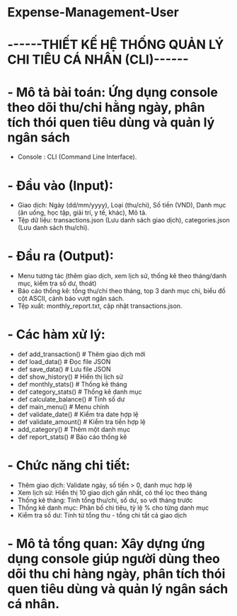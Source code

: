 # Expense-Management-User
# ------THIẾT KẾ HỆ THỐNG QUẢN LÝ CHI TIÊU CÁ NHÂN (CLI)------

# - Mô tả bài toán: Ứng dụng console theo dõi thu/chi hằng ngày, phân tích thói quen tiêu dùng và quản lý ngân sách
+ Console : CLI (Command Line Interface).
# - Đầu vào (Input):
+ Giao dịch: Ngày (dd/mm/yyyy), Loại (thu/chi), Số tiền (VND), Danh mục (ăn uống, học tập, giải trí, y tế, khác), Mô tả. 
+ Tệp dữ liệu: transactions.json (Lưu danh sách giao dịch), categories.json (Lưu danh sách thu/chi).
# - Đầu ra (Output): 
+ Menu tương tác (thêm giao dịch, xem lịch sử, thống kê theo tháng/danh mục, kiểm tra số dư, thoát)
+ Báo cáo thống kê: tổng thu/chi theo tháng, top 3 danh mục chi, biểu đồ cột ASCII, cảnh báo vượt ngân sách.
+ Tệp xuất: monthly_report.txt, cập nhật transactions.json.
# - Các hàm xử lý:
+ def add_transaction() # Thêm giao dịch mới 
+ def load_data() # Đọc file JSON 
+ def save_data() # Lưu file JSON 
+ def show_history() # Hiển thị lịch sử 
+ def monthly_stats() # Thống kê tháng 
+ def category_stats() # Thống kê danh mục 
+ def calculate_balance() # Tính số dư 
+ def main_menu() # Menu chính 
+ def validate_date() # Kiểm tra date hợp lệ
+ def validate_amount() # Kiểm tra tiền hợp lệ
+ add_category() # Thêm một danh mục
+ def report_stats() # Báo cáo thống kê
# - Chức năng chi tiết:
+ Thêm giao dịch: Validate ngày, số tiền > 0, danh mục hợp lệ
+ Xem lịch sử: Hiển thị 10 giao dịch gần nhất, có thể lọc theo tháng
+ Thống kê tháng: Tính tổng thu/chi, số dư, so với tháng trước
+ Thống kê danh mục: Phân bố chi tiêu, tỷ lệ % cho từng danh mục
+ Kiểm tra số dư: Tính từ tổng thu - tổng chi tất cả giao dịch 
# - Mô tả tổng quan: Xây dựng ứng dụng console giúp người dùng theo dõi thu chi hàng ngày, phân tích thói quen tiêu dùng và quản lý ngân sách cá nhân.


